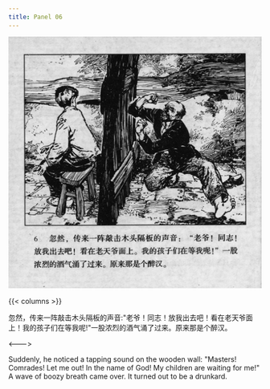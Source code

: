 ```yaml
---
title: Panel 06
---
```


![biao page](./../../../images/biao/seifert0726_biao_0010_006.jpg)

{{< columns >}}

忽然，传来一阵敲击木头隔板的声音:"老爷！同志！放我出去吧！看在老天爷面上！我的孩子们在等我呢!"一股浓烈的酒气涌了过来。原来那是个醉汉。

<--->

Suddenly, he noticed a tapping sound on the wooden wall: "Masters! Comrades! Let me out! In the name of God! My children are waiting for me!" A wave of boozy breath came over. It turned out to be a drunkard.